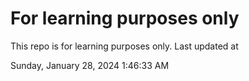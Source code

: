 # For learning purposes only
This repo is for learning purposes only.
Last updated at

Sunday, January 28, 2024 1:46:33 AM

